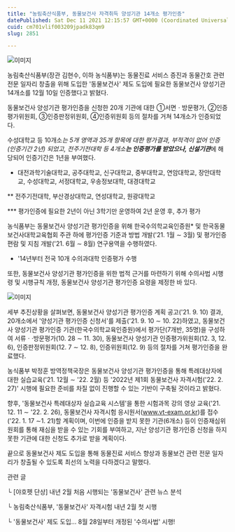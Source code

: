 ```yaml
---
title: "농림축산식품부, 동물보건사 자격취득 양성기관 14개소 평가인증"
datePublished: Sat Dec 11 2021 12:15:57 GMT+0000 (Coordinated Universal Time)
cuid: cm701vlif003209jpadk83qm9
slug: 2851

---
```



![이미지](https://cdn.hashnode.com/res/hashnode/image/upload/v1739252237014/a4eb37e3-d902-4de9-b891-5dd340294d02.png)

농림축산식품부(장관 김현수, 이하 농식품부)는 동물진료 서비스 증진과 동물간호 관련 전문 일자리 창출을 위해 도입한 '동물보건사' 제도 도입에 필요한 동물보건사 양성기관 14개소를 12월 10일 인증했다고 밝혔다.

동물보건사 양성기관 평가인증을 신청한 20개 기관에 대한 ①서면ㆍ방문평가, ②인증평가위원회, ③인증판정위원회, ④인증위원회 등의 절차를 거쳐 14개소가 인증되었다.

수성대학교 등 10개소*는 5개 영역과 35개 항목에 대한 평가결과, 부적격이 없어 인증(인증기간 2년) 되었고, 전주기전대학 등 4개소**는 인증평가를 받았으나, 신설기관***에 해당되어 인증기간은 1년을 부여했다.

* 대전과학기술대학교, 공주대학교, 신구대학교, 중부대학교, 연암대학교, 장안대학교, 수성대학교, 서정대학교, 우송정보대학, 대경대학교

** 전주기전대학, 부산경상대학교, 연성대학교, 원광대학교

*** 평가인증에 필요한 2년이 아닌 3학기만 운영하여 2년 운영 후, 추가 평가

농식품부는 동물보건사 양성기관 평가인증을 위해 한국수의학교육인증원* 및 한국동물보건사대학교육협회 주관 하에 평가인증 기준과 방법 개발('21. 1월 ∼ 3월) 및 평가인증 편람 및 지침 개발('21. 6월 ∼ 8월) 연구용역을 수행하였다.

* '14년부터 전국 10개 수의과대학 인증평가 수행

또한, 동물보건사 양성기관 평가인증을 위한 법적 근거를 마련하기 위해 수의사법 시행령 및 시행규칙 개정, 동물보건사 양성기관 평가인증 요령을 제정한 바 있다.

![이미지](https://cdn.hashnode.com/res/hashnode/image/upload/v1739252238803/5efb9e0e-e69c-46dc-b19e-24c48de5f0d0.jpeg)

세부 추진상황을 살펴보면, 동물보건사 양성기관 평가인증 계획 공고('21. 9. 10) 결과, 20개소에서 '양성기관 평가인증 신청서'를 제출('21. 9. 10 ∼ 10. 22)하였고, 동물보건사 양성기관 평가인증 기관(한국수의학교육인증원)에서 평가단(7개반, 35명)을 구성하여 서류ㆍ·방문평가(10. 28 ∼ 11. 30), 동물보건사 양성기관 인증평가위원회(12. 3, 12. 6), 인증판정위원회(12. 7 ∼ 12. 8), 인증위원회(12. 9) 등의 절차를 거쳐 평가인증을 완료했다.

농식품부 박정훈 방역정책국장은 동물보건사 양성기관 평가인증을 통해 특례대상자에 대한 실습교육('21. 12월 ∼ '22. 2월) 등 '2022년 제1회 동물보건사 자격시험('22. 2. 27)' 시행에 필요한 준비를 차질 없이 진행할 수 있는 기반이 구축될 것이라고 밝혔다.

향후, '동물보건사 특례대상자 실습교육 시스템'을 통한 시험과목 강의 영상 교육('21. 12. 11 ∼ '22. 2. 26), 동물보건사 자격시험 응시원서(www.vt-exam.or.kr)를 접수('22. 1. 17 ∼1. 21)할 계획이며, 이번에 인증을 받지 못한 기관(6개소) 등이 인증재심위원회를 통해 재심을 받을 수 있는 기회를 부여하고, 지난 양성기관 평가인증 신청을 하지 못한 기관에 대한 신청도 추가로 받을 계획이다.

끝으로 동물보건사 제도 도입을 통해 동물진료 서비스 향상과 동물보건 관련 전문 일자리가 창출될 수 있도록 최선의 노력을 다하겠다고 말했다.

관련 글

└ [야호펫 단상] 내년 2월 처음 시행되는 '동물보건사' 관련 뉴스 분석

└ 농림축산식품부, '동물보건사' 자격시험 내년 2월 첫 시행

└ '동물보건사' 제도 도입... 8월 28일부터 개정된 '수의사법' 시행!